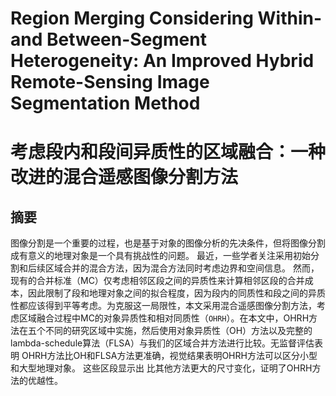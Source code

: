 ﻿# Region Merging Considering Within- and Between-Segment Heterogeneity: An Improved Hybrid Remote-Sensing Image Segmentation Method# 考虑段内和段间异质性的区域融合：一种改进的混合遥感图像分割方法## 摘要图像分割是一个重要的过程，也是基于对象的图像分析的先决条件，但将图像分割成有意义的地理对象是一个具有挑战性的问题。 最近，一些学者关注采用初始分割和后续区域合并的混合方法，因为混合方法同时考虑边界和空间信息。 然而，现有的合并标准（MC）仅考虑相邻区段之间的异质性来计算相邻区段的合并成本，因此限制了段和地理对象之间的拟合程度，因为段内的同质性和段之间的异质性都应该得到平等考虑。为克服这一局限性，本文采用混合遥感图像分割方法，考虑区域融合过程中MC的对象异质性和相对同质性（`OHRH`）。在本文中，OHRH方法在五个不同的研究区域中实施，然后使用对象异质性（OH）方法以及完整的lambda-schedule算法（FLSA）与我们的区域合并方法进行比较。无监督评估表明 OHRH方法比OH和FLSA方法更准确，视觉结果表明OHRH方法可以区分小型和大型地理对象。 这些区段显示出 比其他方法更大的尺寸变化，证明了OHRH方法的优越性。